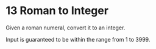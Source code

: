 # 13 Roman to Integer

Given a roman numeral, convert it to an integer.

Input is guaranteed to be within the range from 1 to 3999.